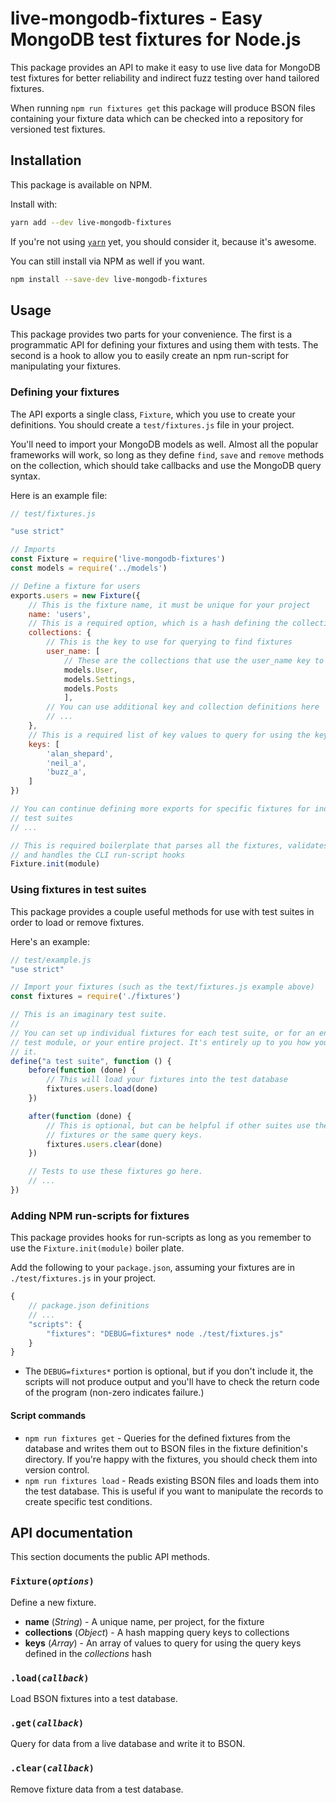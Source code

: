 # live-mongodb-fixtures - Easy MongoDB test fixtures for Node.js

This package provides an API to make it easy to use live data for MongoDB test
fixtures for better reliability and indirect fuzz testing over hand tailored
fixtures.

When running `npm run fixtures get` this package will produce BSON files
containing your fixture data which can be checked into a repository for
versioned test fixtures.

## Installation

This package is available on NPM.

Install with:

```bash
yarn add --dev live-mongodb-fixtures
```

If you're not using [`yarn`](https://yarnpkg.com/) yet, you should consider it,
because it's awesome.

You can still install via NPM as well if you want.

```bash
npm install --save-dev live-mongodb-fixtures
```

## Usage

This package provides two parts for your convenience. The first is a
programmatic API for defining your fixtures and using them with tests. The
second is a hook to allow you to easily create an npm run-script for
manipulating your fixtures.

### Defining your fixtures

The API exports a single class, `Fixture`, which you use to create your
definitions. You should create a `test/fixtures.js` file in your project.

You'll need to import your MongoDB models as well. Almost all the popular
frameworks will work, so long as they define `find`, `save` and `remove`
methods on the collection, which should take callbacks and use the MongoDB
query syntax.

Here is an example file:

```javascript
// test/fixtures.js

"use strict"

// Imports
const Fixture = require('live-mongodb-fixtures')
const models = require('../models')

// Define a fixture for users
exports.users = new Fixture({
    // This is the fixture name, it must be unique for your project
    name: 'users',
    // This is a required option, which is a hash defining the collections
    collections: {
        // This is the key to use for querying to find fixtures
        user_name: [
            // These are the collections that use the user_name key to query
            models.User,
            models.Settings,
            models.Posts
            ],
        // You can use additional key and collection definitions here
        // ...
    },
    // This is a required list of key values to query for using the keys above
    keys: [
        'alan_shepard',
        'neil_a',
        'buzz_a',
    ]
})

// You can continue defining more exports for specific fixtures for individual
// test suites
// ...

// This is required boilerplate that parses all the fixtures, validates them,
// and handles the CLI run-script hooks
Fixture.init(module)

```

### Using fixtures in test suites

This package provides a couple useful methods for use with test suites in order
to load or remove fixtures.

Here's an example:

```javascript
// test/example.js
"use strict"

// Import your fixtures (such as the text/fixtures.js example above)
const fixtures = require('./fixtures')

// This is an imaginary test suite.
//
// You can set up individual fixtures for each test suite, or for an entire
// test module, or your entire project. It's entirely up to you how you organize
// it.
define("a test suite", function () {
    before(function (done) {
        // This will load your fixtures into the test database
        fixtures.users.load(done)
    })

    after(function (done) {
        // This is optional, but can be helpful if other suites use the same
        // fixtures or the same query keys.
        fixtures.users.clear(done)
    })

    // Tests to use these fixtures go here.
    // ...
})
```

### Adding NPM run-scripts for fixtures

This package provides hooks for run-scripts as long as you remember to use the
`Fixture.init(module)` boiler plate.

Add the following to your `package.json`, assuming your fixtures are in
`./test/fixtures.js` in your project.

```javascript
{
    // package.json definitions
    // ...
    "scripts": {
        "fixtures": "DEBUG=fixtures* node ./test/fixtures.js"
    }
}
```

- The `DEBUG=fixtures*` portion is optional, but if you don't include it, the
  scripts will not produce output and you'll have to check the return code of
  the program (non-zero indicates failure.)

#### Script commands

- `npm run fixtures get` - Queries for the defined fixtures from the database
  and writes them out to BSON files in the fixture definition's directory. If
  you're happy with the fixtures, you should check them into version control.
- `npm run fixtures load` - Reads existing BSON files and loads them into the
  test database. This is useful if you want to manipulate the records to create
  specific test conditions.

## API documentation

This section documents the public API methods.

### `Fixture(`*`options`*`)`

Define a new fixture.

- **name** (*String*) - A unique name, per project, for the fixture
- **collections** (*Object*) - A hash mapping query keys to collections
- **keys** (*Array*) - An array of values to query for using the query keys
  defined in the *collections* hash

### `.load(`*`callback`*`)`

Load BSON fixtures into a test database.

### `.get(`*`callback`*`)`

Query for data from a live database and write it to BSON.

### `.clear(`*`callback`*`)`

Remove fixture data from a test database.

